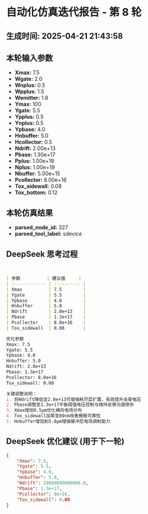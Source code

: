 # 自动化仿真迭代报告 - 第 8 轮
**生成时间:** 2025-04-21 21:43:58
--- 
## 本轮输入参数
- **Xmax:** 7.5
- **Wgate:** 2.0
- **Wnplus:** 0.5
- **Wpplus:** 1.5
- **Wemitter:** 1.8
- **Ymax:** 100
- **Ygate:** 5.5
- **Ypplus:** 0.5
- **Ynplus:** 0.5
- **Ypbase:** 4.0
- **Hnbuffer:** 5.0
- **Hcollector:** 0.5
- **Ndrift:** 2.00e+13
- **Pbase:** 1.30e+17
- **Pplus:** 1.00e+19
- **Nplus:** 1.00e+19
- **Nbuffer:** 5.00e+15
- **Pcollector:** 8.00e+16
- **Tox_sidewall:** 0.08
- **Tox_bottom:** 0.12

## 本轮仿真结果
- **parsed_node_id:** 327
- **parsed_tool_label:** sdevice

## DeepSeek 思考过程
```markdown


| 参数          | 建议值     |
| :------------ | :--------- |
| Xmax          | 7.5        |
| Ygate         | 5.5        |
| Ypbase        | 4.0        |
| Hnbuffer      | 5.0        |
| Ndrift        | 2.0e+13    |
| Pbase         | 1.3e+17    |
| Pcollector    | 8.0e+16    |
| Tox_sidewall  | 0.08       |

优化参数  
Xmax: 7.5  
Ygate: 5.5  
Ypbase: 4.0  
Hnbuffer: 5.0  
Ndrift: 2.0e+13  
Pbase: 1.3e+17  
Pcollector: 8.0e+16  
Tox_sidewall: 0.08  

关键调整说明：  
1. 将Ndrift降低至2.0e+13可增强耗尽层扩展，有效提升击穿电压  
2. Pbase调整至1.3e+17平衡阈值电压控制与维持足够沟道掺杂  
3. Xmax增加0.5μm优化横向电场分布  
4. Tox_sidewall加厚至80nm改善栅极可靠性  
5. Hnbuffer增加到5.0μm增强缓冲层电场调制能力
```

## DeepSeek 优化建议 (用于下一轮)
```json
{
    "Xmax": 7.5,
    "Ygate": 5.5,
    "Ypbase": 4.0,
    "Hnbuffer": 5.0,
    "Ndrift": 20000000000000.0,
    "Pbase": 1.3e+17,
    "Pcollector": 8e+16,
    "Tox_sidewall": 0.08
}
```